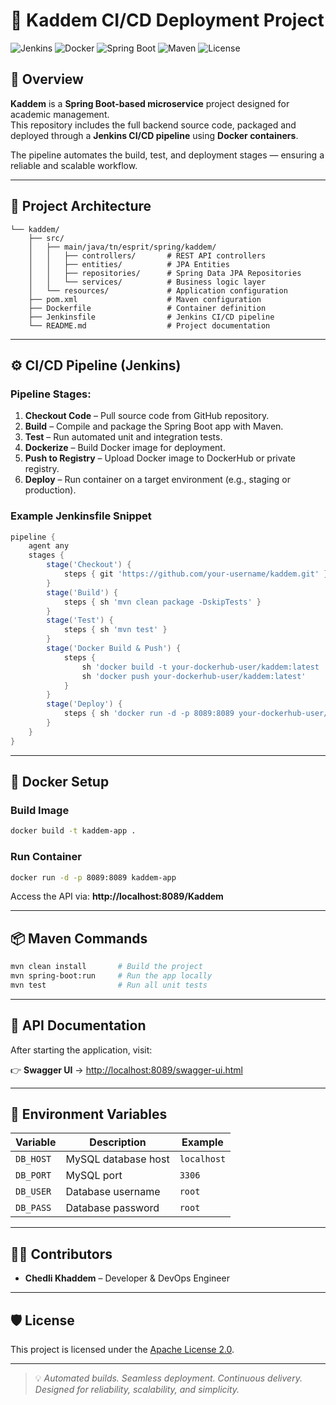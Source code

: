 # 🚀 Kaddem CI/CD Deployment Project

![Jenkins](https://img.shields.io/badge/Jenkins-CI%2FCD-blue?logo=jenkins&logoColor=white)
![Docker](https://img.shields.io/badge/Docker-Containerization-2496ED?logo=docker&logoColor=white)
![Spring Boot](https://img.shields.io/badge/Spring%20Boot-2.7.5-brightgreen?logo=springboot)
![Maven](https://img.shields.io/badge/Maven-Build-orange?logo=apachemaven)
![License](https://img.shields.io/badge/license-Apache%202.0-lightgrey)

## 🧩 Overview

**Kaddem** is a **Spring Boot-based microservice** project designed for academic management.  
This repository includes the full backend source code, packaged and deployed through a **Jenkins CI/CD pipeline** using **Docker containers**.

The pipeline automates the build, test, and deployment stages — ensuring a reliable and scalable workflow.

---

## 🧱 Project Architecture

```
└── kaddem/
    ├── src/
    │   ├── main/java/tn/esprit/spring/kaddem/
    │   │   ├── controllers/       # REST API controllers
    │   │   ├── entities/          # JPA Entities
    │   │   ├── repositories/      # Spring Data JPA Repositories
    │   │   └── services/          # Business logic layer
    │   └── resources/             # Application configuration
    ├── pom.xml                    # Maven configuration
    ├── Dockerfile                 # Container definition
    ├── Jenkinsfile                # Jenkins CI/CD pipeline
    └── README.md                  # Project documentation
```

---

## ⚙️ CI/CD Pipeline (Jenkins)

### Pipeline Stages:
1. **Checkout Code** – Pull source code from GitHub repository.
2. **Build** – Compile and package the Spring Boot app with Maven.
3. **Test** – Run automated unit and integration tests.
4. **Dockerize** – Build Docker image for deployment.
5. **Push to Registry** – Upload Docker image to DockerHub or private registry.
6. **Deploy** – Run container on a target environment (e.g., staging or production).

### Example Jenkinsfile Snippet
```groovy
pipeline {
    agent any
    stages {
        stage('Checkout') {
            steps { git 'https://github.com/your-username/kaddem.git' }
        }
        stage('Build') {
            steps { sh 'mvn clean package -DskipTests' }
        }
        stage('Test') {
            steps { sh 'mvn test' }
        }
        stage('Docker Build & Push') {
            steps {
                sh 'docker build -t your-dockerhub-user/kaddem:latest .'
                sh 'docker push your-dockerhub-user/kaddem:latest'
            }
        }
        stage('Deploy') {
            steps { sh 'docker run -d -p 8089:8089 your-dockerhub-user/kaddem:latest' }
        }
    }
}
```

---

## 🐳 Docker Setup

### Build Image
```bash
docker build -t kaddem-app .
```

### Run Container
```bash
docker run -d -p 8089:8089 kaddem-app
```

Access the API via: **http://localhost:8089/Kaddem**

---

## 📦 Maven Commands

```bash
mvn clean install       # Build the project
mvn spring-boot:run     # Run the app locally
mvn test                # Run all unit tests
```

---

## 📜 API Documentation

After starting the application, visit:

👉 **Swagger UI** → [http://localhost:8089/swagger-ui.html](http://localhost:8089/swagger-ui.html)

---

## 📁 Environment Variables

| Variable | Description | Example |
|-----------|--------------|---------|
| `DB_HOST` | MySQL database host | `localhost` |
| `DB_PORT` | MySQL port | `3306` |
| `DB_USER` | Database username | `root` |
| `DB_PASS` | Database password | `root` |

---

## 🧑‍💻 Contributors

- **Chedli Khaddem** – Developer & DevOps Engineer

---

## 🛡 License

This project is licensed under the [Apache License 2.0](https://www.apache.org/licenses/LICENSE-2.0).

---

> 💡 _Automated builds. Seamless deployment. Continuous delivery._  
> _Designed for reliability, scalability, and simplicity._

